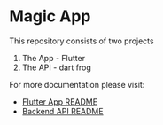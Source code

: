 # Magic App

This repository consists of two projects
1. The App - Flutter
2. The API - dart frog

For more documentation please visit:
* [Flutter App README](https://github.com/iampato/magic/blob/main/app/pubspec.yaml) 
* [Backend API README](https://github.com/iampato/magic/blob/main/backend/README.md) 